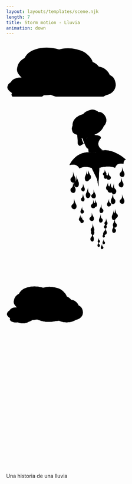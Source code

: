 ```yaml
---
layout: layouts/templates/scene.njk
length: 7
title: Storm motion - Lluvia
animation: down
---
```


<svg class="vector z-one" xmlns="http://www.w3.org/2000/svg">
  <g class="cloud-up-one">
    <ellipse cx="117.7" cy="60" rx="69.8" ry="42.8" transform="rotate(6.5 117.7 60)"/>
    <path d="M59.3 34.2A72 72 0 0 1 118 18.6c36.6 5.7 45.4 14.7 56 22.3"/>
    <ellipse cx="173.4" cy="62.3" rx="63.6" ry="43.6" transform="rotate(6.5 173.4 62.3)"/>
    <path d="M131.4 32.8c4.8-5.8 28.3-14.3 58.2-10.9 22.5 2.6 32.2 13.3 42.2 27.2"/>
    <ellipse cx="206.1" cy="94.8" rx="53.9" ry="45.1" transform="rotate(6.5 206.1 94.8)"/>
    <path d="M218.7 140c16.4-10.8 34.5-12 38.6-33.8 4-21.9-.5-50.8-39.2-54"/>
    <ellipse cx="158.6" cy="98.9" rx="81.2" ry="54.6" transform="rotate(6.5 158.6 99)"/>
    <path d="M228.1 112.4c-1.3 11.3-23.8 37.6-45.5 40.3A106 106 0 0 1 124 146"/>
    <ellipse cx="82.9" cy="76.7" rx="53" ry="38" transform="rotate(6.5 82.9 76.7)"/>
    <path d="M54.3 116.5C52 137 81.8 145 98.1 146.2c20.2 1.5 48.8-7.2 54.7-12"/>
    <ellipse cx="105.5" cy="104.8" rx="52.1" ry="38" transform="rotate(6.5 105.5 104.8)"/>
    <path d="M78.2 39.5C66 40 44.5 46.8 35 61c-12 17.7-2.2 27.6 4.1 34 6.4 6.3 23 16.1 31 17"/>
    <ellipse cx="203.4" cy="93.7" rx="46.2" ry="28.3" transform="rotate(6.5 203.4 93.7)"/>
    <path d="M164.7 76.7a47.7 47.7 0 0 1 38.8-10.4c24.3 3.8 30.1 9.8 37.2 14.8"/>
    <ellipse cx="240.3" cy="95.3" rx="42.1" ry="28.8" transform="rotate(6.5 240.3 95.3)"/>
    <path d="M212.5 75.8c3.2-3.9 18.7-9.5 38.5-7.3 14.9 1.7 21.3 8.8 28 18"/>
    <ellipse cx="261.9" cy="116.8" rx="35.7" ry="29.9" transform="rotate(6.5 262 116.8)"/>
    <path d="M270.3 146.8c10.8-7.2 22.8-8 25.5-22.5 2.7-14.4-.3-33.6-26-35.7"/>
    <ellipse cx="230.4" cy="119.5" rx="53.8" ry="36.2" transform="rotate(6.5 230.4 119.5)"/>
    <path d="M276.5 128.5c-.9 7.4-15.8 24.9-30.1 26.6-18 2.2-27.7 0-39-4.4"/>
    <ellipse cx="180.3" cy="104.8" rx="35.1" ry="25.2" transform="rotate(6.5 180.3 104.8)"/>
    <path d="M161.4 131.2c-1.5 13.5 18.2 18.8 29 19.6a73 73 0 0 0 36.2-8"/>
    <ellipse cx="195.3" cy="123.4" rx="34.5" ry="25.2" transform="rotate(6.5 195.3 123.4)"/>
    <path d="M177.2 80.2c-8 .3-22.3 4.8-28.6 14.1-8 11.8-1.5 18.4 2.7 22.5a51.1 51.1 0 0 0 20.5 11.3"/>
    <ellipse cx="43" cy="117.6" rx="31.3" ry="19.2" transform="rotate(6.5 43 117.6)"/>
    <path d="M16.8 106A32.3 32.3 0 0 1 43 99c16.5 2.6 20.4 6.6 25.2 10"/>
    <ellipse cx="68" cy="118.7" rx="28.6" ry="19.6" transform="rotate(6.5 68 118.7)"/>
    <path d="M49.2 105.4c2.1-2.6 12.7-6.4 26-4.9 10.2 1.2 14.6 6 19 12.2"/>
    <ellipse cx="82.7" cy="133.2" rx="24.2" ry="20.3" transform="rotate(6.5 82.7 133.2)"/>
    <path d="M88.4 153.6c7.3-5 15.5-5.4 17.3-15.3 1.8-9.8-.2-22.7-17.6-24.2"/>
    <ellipse cx="61.3" cy="135.1" rx="36.5" ry="24.5" transform="rotate(6.5 61.3 135)"/>
    <path d="M92.6 141.2c-.6 5-10.7 16.9-20.4 18a47.6 47.6 0 0 1-26.4-3"/>
    <ellipse cx="27.3" cy="125.1" rx="23.8" ry="17.1" transform="rotate(6.5 27.3 125.1)"/>
    <path d="M14.5 143c-1 9.2 12.4 12.8 19.7 13.3 9 .7 21.9-3.2 24.5-5.4"/>
    <ellipse cx="37.5" cy="137.7" rx="23.4" ry="17.1" transform="rotate(6.5 37.5 137.7)"/>
    <path d="M25.3 108.4c-5.5.2-15.2 3.3-19.5 9.6-5.4 8-1 12.4 1.9 15.3a34.7 34.7 0 0 0 13.9 7.6"/>
  </g>
</svg>

<svg class="vector z-two" xmlns="http://www.w3.org/2000/svg" height="100%" width="100%" viewBox="0 0 720 720">
    <g class="motion-one">
      <path d="M366.2 162.3c-4.8 5.5-21.2 27.7 7.3 45.2-1-.5-39.2 18.2-53.9 7.4 1-2.8-2-21.3-3-27.2-1-6-8-9-7.6-17.2.5-8.2 4.6-9 7.6-11.8 3-2.7 9.1-4 10.6-9 1.2-4 .5-7.8 0-9.1 4.4-.6 13.7-2.4 15.7-4.6-1-.9-4.5 13.6 3.5 13.6 8.1 0 24.5 4.6 19.8 12.7ZM332 277.5l22 45.5-7.6-40-14.4-5.5Z"/>
      <ellipse cx="298.2" cy="99.6" rx="42.2" ry="29.8" transform="rotate(-24.3 298.2 99.6)"/>
      <path d="M259.2 102.7A41 41 0 0 1 284 74.5c20.9-8.2 28.5-5.6 36.6-4.4"/>
      <ellipse cx="327.7" cy="83.2" rx="38.4" ry="30.3" transform="rotate(-24.3 327.7 83.2)"/>
      <path d="M295.9 78.8c.4-5 9.6-17.6 26.1-25 12.5-5.7 21.2-2.4 31.2 2.8"/>
      <ellipse cx="355.8" cy="92.3" rx="32.6" ry="31.4" transform="rotate(-24.3 355.8 92.3)"/>
      <path d="M378 115.5c4.7-11.8 13.6-18.2 8.1-32.7-5.5-14.4-17.8-30.4-38.8-20"/>
      <ellipse cx="332.8" cy="110" rx="49.1" ry="38" transform="rotate(-24.3 332.8 110)"/>
      <path d="M373.3 95.9c3.2 7.2.8 30.2-9.5 38.7a56 56 0 0 1-32.5 14.8"/>
      <ellipse cx="286.1" cy="120.8" rx="32" ry="26.5" transform="rotate(-24.3 286.1 120.8)"/>
      <path d="M285.2 153.8c6 13 24 8.4 32.9 4 11-5.6 22.6-20 24-24.8"/>
      <ellipse cx="307.5" cy="130.5" rx="31.5" ry="26.5" transform="rotate(-24.3 307.5 130.5)"/>
      <path d="M270.8 99.8a36.5 36.5 0 0 0-14.9 26.7c0 14.5 8.4 17.4 14 19.2a43.5 43.5 0 0 0 21.8.4M357.7 159.2c.6-3-13.7-8.7-8-8.7 7 0 17.3 3.2 17.3 8.7 0 5.5-36 45.7-42.2 44.8-6.2-1-8.8-2.3-12-5.5-2.4-2.6-14-24.7-16.4-39.3-3.8-1.2 3.6-7.9 0-12-3.5-4-4.4-16.7-4.4-18.2l17.8 8.2c4.2 8 1.7 16.2 0 19.2 0 2.8 15.5 30.2 15 36.6 0-.9 5.5-8.2 0-11.9 0 .5 29.8-22 32.9-22Z"/>
      <path d="M272 134.7c0-3.3 3.4-7.9 5.2-9.7h7.4c-.1 2.2.2 7.1 2.8 9.7 2.6 2.6 1.1 9 0 12L295 171l5.1 12c-3 1.5-9.6 5.2-12.6 7.4-3.7 2.7-10.2-6-10.2-11 0-5.2 0-31.4-2.8-32.8-2.8-1.4-2.4-7.9-2.4-12ZM346.5 283l14.5-7-3.5 73"/>
      <path d="M246 265c20.4-42 57.5-49.8 73.5-48.5 3 1 10 3.5 21.5 1.5 9.4-1.6 16-5 19-6 48.5-18 104 31.5 104 32.5-6.8 0-9.2 10.7-9.5 16a46.2 46.2 0 0 0-18 0c-7.6 1.6-12.5 11-14 15.5a81 81 0 0 0-40.5-4c-21.2 2.4-32.8 9-36 12a76.6 76.6 0 0 0-34.5-12c-17-.5-27 5.5-27 7-12.5-24-38.5-12-38.5-14Z"/>
      <path d="M285 278c2.8-12.8 11.9-40.5 25.5-48.5a79.1 79.1 0 0 1 28-11c-3.2 6.3-6.3 28.2 6.5 65 .5-2-34-19.5-60-5.5Zm137.5-3c-6.3-20.8-29.9-61.9-73.5-59.5-1-.5 53-19 106 45-1-.5-27-6.5-32.5 14.5ZM254 313.5c6.4-4 6-17.7 5-24 1.3 5.7 4.9 18.4 8.5 24 4.5 7 2 22.5-8.5 20.5s-13-15.5-5-20.5ZM422.8 358.2c-5.6-4-5.3-17.8-4.4-24.2-1.2 5.7-4.3 18.5-7.5 24.2-4 7-1.8 22.6 7.5 20.6s11.5-15.6 4.4-20.6ZM429.3 454.9c-5-3.3-4.7-14.7-4-19.9-1 4.7-3.8 15.2-6.6 19.9-3.6 5.8-1.6 18.6 6.7 17 8.2-1.7 10.2-12.9 3.9-17ZM331.2 509.9c4.4-3.3 4.2-14.7 3.5-19.9.9 4.7 3.4 15.2 5.8 19.9 3.1 5.8 1.4 18.6-5.8 17-7.2-1.7-9-12.9-3.5-17ZM402.3 308.2c-5-2.9-4.7-12.7-4-17.2-1 4-3.8 13.2-6.6 17.2-3.6 5-1.6 16.1 6.7 14.7 8.2-1.5 10.2-11.1 3.9-14.7ZM294.2 353.2c4.4-2.9 4.2-12.7 3.5-17.2.9 4 3.4 13.2 5.8 17.2 3.1 5 1.4 16.1-5.8 14.7-7.2-1.5-9-11.1-3.5-14.7ZM298.8 441c-4.4-2.5-4.2-11-3.5-15-.9 3.6-3.4 11.5-5.8 15-3.1 4.4-1.4 14.1 5.8 12.9 7.2-1.3 9-9.7 3.5-12.9ZM383.8 486c3.8-2.5 3.5-11 3-15 .7 3.6 2.8 11.5 5 15 2.6 4.4 1.1 14.1-5 12.9-6.3-1.3-7.7-9.7-3-12.9ZM334.2 378.8c5.6-3.1 5.3-13.8 4.4-18.8a73 73 0 0 0 7.5 18.8c4 5.5 1.8 17.6-7.5 16-9.3-1.5-11.5-12-4.4-16ZM444.4 293.5c6-3.6 5.6-15.8 4.7-21.5 1.2 5 4.5 16.5 7.9 21.5 4.2 6.3 1.9 20.1-8 18.3-9.7-1.7-12-13.8-4.6-18.3ZM373.5 435.8c-4.7-3.1-4.4-13.8-3.7-18.8a82 82 0 0 1-6.2 18.8c-3.3 5.5-1.5 17.6 6.2 16 7.8-1.5 9.6-12 3.7-16ZM374.7 581.8c-3.2-2-3-8.7-2.5-11.8-.6 2.8-2.4 9-4.1 11.8-2.3 3.5-1 11.1 4.1 10.1 5.2-1 6.4-7.6 2.5-10ZM383.7 527.8c-3.2-2-3-8.7-2.5-11.8-.6 2.8-2.4 9-4.1 11.8-2.3 3.5-1 11.1 4.1 10.1 5.2-1 6.4-7.6 2.5-10Z"/>
    </g>
    <g class="motion-two">
      <path d="M366.2 162.3c-4.8 5.5-21.2 27.7 7.3 45.2-1-.5-39.2 18.2-53.9 7.4 1-2.8-2-21.3-3-27.2-1-6-8-9-7.6-17.2.5-8.2 4.6-9 7.6-11.8 3-2.7 9.1-4 10.6-9 1.2-4 .5-7.8 0-9.1 4.4-.6 13.7-2.4 15.7-4.6-1-.9-4.5 13.6 3.5 13.6 8.1 0 24.5 4.6 19.8 12.7ZM332 277.5l22 45.5-7.6-40-14.4-5.5Z"/>
      <ellipse cx="298.2" cy="99.6" rx="42.2" ry="29.8" transform="rotate(-24.3 298.2 99.6)"/>
      <path d="M259.2 102.7A41 41 0 0 1 284 74.5c20.9-8.2 28.5-5.6 36.6-4.4"/>
      <ellipse cx="327.7" cy="83.2" rx="38.4" ry="30.3" transform="rotate(-24.3 327.7 83.2)"/>
      <path d="M295.9 78.8c.4-5 9.6-17.6 26.1-25 12.5-5.7 21.2-2.4 31.2 2.8"/>
      <ellipse cx="355.8" cy="92.3" rx="32.6" ry="31.4" transform="rotate(-24.3 355.8 92.3)"/>
      <path d="M378 115.5c4.7-11.8 13.6-18.2 8.1-32.7-5.5-14.4-17.8-30.4-38.8-20"/>
      <ellipse cx="332.8" cy="110" rx="49.1" ry="38" transform="rotate(-24.3 332.8 110)"/>
      <path d="M373.3 95.9c3.2 7.2.8 30.2-9.5 38.7a56 56 0 0 1-32.5 14.8"/>
      <ellipse cx="286.1" cy="120.8" rx="32" ry="26.5" transform="rotate(-24.3 286.1 120.8)"/>
      <path d="M285.2 153.8c6 13 24 8.4 32.9 4 11-5.6 22.6-20 24-24.8"/>
      <ellipse cx="307.5" cy="130.5" rx="31.5" ry="26.5" transform="rotate(-24.3 307.5 130.5)"/>
      <path d="M270.8 99.8a36.5 36.5 0 0 0-14.9 26.7c0 14.5 8.4 17.4 14 19.2a43.5 43.5 0 0 0 21.8.4M357.7 159.2c.6-3-13.7-8.7-8-8.7 7 0 17.3 3.2 17.3 8.7 0 5.5-36 45.7-42.2 44.8-6.2-1-8.8-2.3-12-5.5-2.4-2.6-14-24.7-16.4-39.3-3.8-1.2 3.6-7.9 0-12-3.5-4-4.4-16.7-4.4-18.2l17.8 8.2c4.2 8 1.7 16.2 0 19.2 0 2.8 15.5 30.2 15 36.6 0-.9 5.5-8.2 0-11.9 0 .5 29.8-22 32.9-22Z"/>
      <path d="M272 134.7c0-3.3 3.4-7.9 5.2-9.7h7.4c-.1 2.2.2 7.1 2.8 9.7 2.6 2.6 1.1 9 0 12L295 171l5.1 12c-3 1.5-9.6 5.2-12.6 7.4-3.7 2.7-10.2-6-10.2-11 0-5.2 0-31.4-2.8-32.8-2.8-1.4-2.4-7.9-2.4-12ZM346.5 283l14.5-7-3.5 73"/>
      <path d="M246 265c20.4-42 57.5-49.8 73.5-48.5 3 1 10 3.5 21.5 1.5 9.4-1.6 16-5 19-6 48.5-18 104 31.5 104 32.5-6.8 0-9.2 10.7-9.5 16a46.2 46.2 0 0 0-18 0c-7.6 1.6-12.5 11-14 15.5a81 81 0 0 0-40.5-4c-21.2 2.4-32.8 9-36 12a76.6 76.6 0 0 0-34.5-12c-17-.5-27 5.5-27 7-12.5-24-38.5-12-38.5-14Z"/>
      <path d="M285 278c2.8-12.8 11.9-40.5 25.5-48.5a79.1 79.1 0 0 1 28-11c-3.2 6.3-6.3 28.2 6.5 65 .5-2-34-19.5-60-5.5Zm137.5-3c-6.3-20.8-29.9-61.9-73.5-59.5-1-.5 53-19 106 45-1-.5-27-6.5-32.5 14.5ZM254 353.6c6.2-4 5.8-17.3 4.8-23.5a98 98 0 0 0 8.4 23.5c4.4 6.8 2 22-8.4 20-10.3-2-12.7-15.1-4.9-20ZM419.5 397.3c-5.5-4-5.2-17.4-4.3-23.7-1.2 5.6-4.3 18.2-7.4 23.7-3.9 6.9-1.7 22.2 7.4 20.2 9-2 11.3-15.3 4.3-20.2ZM425.9 491.9c-5-3.3-4.7-14.3-3.9-19.5-1 4.6-3.8 15-6.6 19.5-3.4 5.6-1.5 18.2 6.6 16.6 8.1-1.6 10-12.6 3.9-16.6ZM329.7 545.7c4.3-3.3 4-14.3 3.4-19.5.9 4.6 3.3 15 5.7 19.5 3 5.6 1.3 18.2-5.7 16.6-7.1-1.6-8.8-12.6-3.4-16.6ZM399.4 348.4c-5-2.8-4.7-12.4-3.9-16.8-1 4-3.8 12.9-6.5 16.8-3.5 4.9-1.6 15.8 6.5 14.4 8.1-1.4 10-10.9 3.9-14.4ZM293.4 392.4c4.3-2.8 4-12.4 3.4-16.8.9 4 3.3 12.9 5.7 16.8 3 5 1.3 15.8-5.7 14.4-7.1-1.4-8.8-10.9-3.4-14.4ZM297.8 478.3c-4.3-2.4-4-10.8-3.4-14.7a58 58 0 0 1-5.7 14.7c-3 4.3-1.3 13.8 5.7 12.6 7.1-1.2 8.8-9.5 3.4-12.6ZM381.2 522.4c3.7-2.5 3.5-10.9 3-14.8a64 64 0 0 0 4.8 14.8c2.6 4.3 1.2 13.8-4.9 12.5-6-1.2-7.5-9.5-2.9-12.5ZM332.6 417.5c5.5-3.1 5.2-13.6 4.3-18.4a71.3 71.3 0 0 0 7.4 18.4c3.9 5.3 1.7 17.2-7.4 15.7-9.1-1.6-11.3-11.9-4.3-15.7ZM440.7 334c5.8-3.5 5.5-15.5 4.6-21 1.2 5 4.4 16.1 7.7 21 4.2 6.1 1.9 19.7-7.7 18-9.7-1.8-12-13.6-4.6-18ZM371.2 473.2c-4.7-3-4.4-13.5-3.7-18.4-1 4.4-3.5 14.1-6.1 18.4-3.3 5.4-1.4 17.3 6.1 15.7 7.6-1.5 9.4-11.8 3.7-15.7ZM361.5 573.6c-3-2-2.9-8.6-2.4-11.6-.6 2.7-2.3 8.9-4 11.6-2.2 3.3-1 10.8 4 9.8s6.3-7.4 2.4-9.8ZM381.1 563.2c-3-1.9-2.9-8.5-2.4-11.5-.6 2.7-2.4 8.8-4 11.5-2.3 3.4-1 10.9 4 9.9s6.3-7.5 2.4-9.9ZM378.2 295.4c4.4-2.2 4.2-9.9 3.5-13.4.9 3.2 3.4 10.3 5.8 13.4 3.1 4 1.4 12.6-5.8 11.5-7.2-1.1-9-8.7-3.5-11.5ZM318.8 308.2c-5.6-4-5.3-17.8-4.4-24.2-1.2 5.7-4.3 18.5-7.5 24.2-4 7-1.8 22.6 7.5 20.6s11.5-15.6 4.4-20.6Z"/>
    </g>
    <g class="motion-three">
      <path d="M366.2 162.3c-4.8 5.5-21.2 27.7 7.3 45.2-1-.5-39.2 18.2-53.9 7.4 1-2.8-2-21.3-3-27.2-1-6-8-9-7.6-17.2.5-8.2 4.6-9 7.6-11.8 3-2.7 9.1-4 10.6-9 1.2-4 .5-7.8 0-9.1 4.4-.6 13.7-2.4 15.7-4.6-1-.9-4.5 13.6 3.5 13.6 8.1 0 24.5 4.6 19.8 12.7ZM332 277.5l22 45.5-7.6-40-14.4-5.5Z"/>
      <ellipse cx="298.2" cy="99.6" rx="42.2" ry="29.8" transform="rotate(-24.3 298.2 99.6)"/>
      <path d="M259.2 102.7A41 41 0 0 1 284 74.5c20.9-8.2 28.5-5.6 36.6-4.4"/>
      <ellipse cx="327.7" cy="83.2" rx="38.4" ry="30.3" transform="rotate(-24.3 327.7 83.2)"/>
      <path d="M295.9 78.8c.4-5 9.6-17.6 26.1-25 12.5-5.7 21.2-2.4 31.2 2.8"/>
      <ellipse cx="355.8" cy="92.3" rx="32.6" ry="31.4" transform="rotate(-24.3 355.8 92.3)"/>
      <path d="M378 115.5c4.7-11.8 13.6-18.2 8.1-32.7-5.5-14.4-17.8-30.4-38.8-20"/>
      <ellipse cx="332.8" cy="110" rx="49.1" ry="38" transform="rotate(-24.3 332.8 110)"/>
      <path d="M373.3 95.9c3.2 7.2.8 30.2-9.5 38.7a56 56 0 0 1-32.5 14.8"/>
      <ellipse cx="286.1" cy="120.8" rx="32" ry="26.5" transform="rotate(-24.3 286.1 120.8)"/>
      <path d="M285.2 153.8c6 13 24 8.4 32.9 4 11-5.6 22.6-20 24-24.8"/>
      <ellipse cx="307.5" cy="130.5" rx="31.5" ry="26.5" transform="rotate(-24.3 307.5 130.5)"/>
      <path d="M270.8 99.8a36.5 36.5 0 0 0-14.9 26.7c0 14.5 8.4 17.4 14 19.2a43.5 43.5 0 0 0 21.8.4M357.7 159.2c.6-3-13.7-8.7-8-8.7 7 0 17.3 3.2 17.3 8.7 0 5.5-36 45.7-42.2 44.8-6.2-1-8.8-2.3-12-5.5-2.4-2.6-14-24.7-16.4-39.3-3.8-1.2 3.6-7.9 0-12-3.5-4-4.4-16.7-4.4-18.2l17.8 8.2c4.2 8 1.7 16.2 0 19.2 0 2.8 15.5 30.2 15 36.6 0-.9 5.5-8.2 0-11.9 0 .5 29.8-22 32.9-22Z"/>
      <path d="M272 134.7c0-3.3 3.4-7.9 5.2-9.7h7.4c-.1 2.2.2 7.1 2.8 9.7 2.6 2.6 1.1 9 0 12L295 171l5.1 12c-3 1.5-9.6 5.2-12.6 7.4-3.7 2.7-10.2-6-10.2-11 0-5.2 0-31.4-2.8-32.8-2.8-1.4-2.4-7.9-2.4-12ZM346.5 283l14.5-7-3.5 73"/>
      <path d="M246 265c20.4-42 57.5-49.8 73.5-48.5 3 1 10 3.5 21.5 1.5 9.4-1.6 16-5 19-6 48.5-18 104 31.5 104 32.5-6.8 0-9.2 10.7-9.5 16a46.2 46.2 0 0 0-18 0c-7.6 1.6-12.5 11-14 15.5a81 81 0 0 0-40.5-4c-21.2 2.4-32.8 9-36 12a76.6 76.6 0 0 0-34.5-12c-17-.5-27 5.5-27 7-12.5-24-38.5-12-38.5-14Z"/>
      <path d="M285 278c2.8-12.8 11.9-40.5 25.5-48.5a79.1 79.1 0 0 1 28-11c-3.2 6.3-6.3 28.2 6.5 65 .5-2-34-19.5-60-5.5Zm137.5-3c-6.3-20.8-29.9-61.9-73.5-59.5-1-.5 53-19 106 45-1-.5-27-6.5-32.5 14.5ZM257.6 417.7c6.3-3.8 6-16.6 5-22.5a91.6 91.6 0 0 0 8.3 22.5c4.4 6.5 2 21-8.4 19.2-10.3-1.9-12.7-14.5-4.9-19.2ZM423.2 459.6c-5.5-3.8-5.2-16.7-4.3-22.7-1.2 5.4-4.3 17.4-7.4 22.7-3.9 6.6-1.7 21.3 7.4 19.4 9.1-2 11.3-14.7 4.3-19.4ZM422.5 513.3c-4.7-3-4.4-13.5-3.7-18.3-1 4.3-3.6 14-6.2 18.3-3.3 5.3-1.5 17 6.2 15.6 7.8-1.6 9.6-11.8 3.7-15.6ZM332 521.7c4.1-3 3.8-13 3.2-17.7.9 4.2 3.1 13.6 5.4 17.7 3 5.2 1.3 16.6-5.4 15.2-6.7-1.5-8.3-11.5-3.2-15.2ZM403 412.7c-4.8-2.7-4.5-11.9-3.8-16.1a62 62 0 0 1-6.5 16.1c-3.5 4.7-1.6 15.1 6.5 13.8 8.1-1.4 10-10.4 3.9-13.8ZM342.2 414.1c4.3-2.7 4-11.8 3.4-16.1.9 3.8 3.3 12.4 5.7 16.1 3 4.7 1.3 15.2-5.7 13.8-7.1-1.3-8.8-10.4-3.4-13.8ZM390.5 305.1c-4.7-2.7-4.4-11.8-3.7-16.1-1 3.8-3.6 12.4-6.2 16.1-3.3 4.7-1.5 15.1 6.2 13.8 7.8-1.4 9.6-10.4 3.7-13.8ZM413 355c-8.2-3.5-7.7-15.5-6.4-21-1.7 5-6.3 16-10.9 21-5.7 6-2.5 19.6 10.9 17.8 13.4-1.7 16.6-13.5 6.4-17.8ZM292 471.4c-4.1-2.2-3.8-9.9-3.2-13.4a51.8 51.8 0 0 1-5.4 13.4c-3 4-1.3 12.6 5.4 11.5 6.7-1.1 8.3-8.7 3.2-11.5ZM381.6 500.4c3.4-2.2 3.2-9.9 2.7-13.4.7 3.2 2.6 10.3 4.5 13.4 2.5 4 1.1 12.6-4.5 11.5-5.7-1.1-7-8.7-2.8-11.5ZM327 467.6c5.6-2.9 5.3-13 4.4-17.6a66.7 66.7 0 0 0 7.4 17.6c4 5.2 1.7 16.6-7.4 15.1-9-1.5-11.2-11.4-4.3-15ZM444.4 398.9c5.9-3.4 5.5-14.8 4.6-20.2a80 80 0 0 0 7.8 20.2c4 5.9 1.8 18.9-7.8 17.2-9.6-1.7-12-13-4.6-17.2ZM267.4 329.8c6-4.3 5.6-19 4.7-25.8a119 119 0 0 0 7.9 25.8c4.2 7.5 1.9 24.2-8 22-9.7-2.1-12-16.6-4.6-22ZM362 557.7c-3-1.7-2.7-7.9-2.3-10.7-.6 2.5-2.2 8.2-3.8 10.7-2 3.2-.8 10.1 3.8 9.2 4.6-.9 5.8-7 2.2-9.2ZM381 537.7c-3-1.7-2.7-7.9-2.3-10.7-.6 2.5-2.2 8.2-3.8 10.7-2 3.2-.8 10.1 3.8 9.2 4.6-.9 5.8-7 2.2-9.2ZM312.1 305c7-3.5 6.5-15.5 5.4-21 1.4 5 5.3 16 9.2 21 4.9 6 2.2 19.6-9.2 17.8-11.3-1.7-14-13.5-5.4-17.8ZM322.5 374.1c-5.6-3.9-5.3-17-4.4-23.1-1.2 5.5-4.3 17.7-7.5 23.1-4 6.7-1.8 21.7 7.5 19.7 9.3-1.9 11.5-14.9 4.4-19.7Z"/>
    </g>
</svg>

<svg class="vector z-two" xmlns="http://www.w3.org/2000/svg" height="100%" width="100%" viewBox="0 0 720 720">
  <g class="cloud-up-three">
    <ellipse cx="117.7" cy="60" rx="69.8" ry="42.8" transform="rotate(6.5 117.7 60)"/>
    <path d="M59.3 34.2A72 72 0 0 1 118 18.6c36.6 5.7 45.4 14.7 56 22.3"/>
    <ellipse cx="173.4" cy="62.3" rx="63.6" ry="43.6" transform="rotate(6.5 173.4 62.3)"/>
    <path d="M131.4 32.8c4.8-5.8 28.3-14.3 58.2-10.9 22.5 2.6 32.2 13.3 42.2 27.2"/>
    <ellipse cx="206.1" cy="94.8" rx="53.9" ry="45.1" transform="rotate(6.5 206.1 94.8)"/>
    <path d="M218.7 140c16.4-10.8 34.5-12 38.6-33.8 4-21.9-.5-50.8-39.2-54"/>
    <ellipse cx="158.6" cy="98.9" rx="81.2" ry="54.6" transform="rotate(6.5 158.6 99)"/>
    <path d="M228.1 112.4c-1.3 11.3-23.8 37.6-45.5 40.3A106 106 0 0 1 124 146"/>
    <ellipse cx="82.9" cy="76.7" rx="53" ry="38" transform="rotate(6.5 82.9 76.7)"/>
    <path d="M54.3 116.5C52 137 81.8 145 98.1 146.2c20.2 1.5 48.8-7.2 54.7-12"/>
    <ellipse cx="105.5" cy="104.8" rx="52.1" ry="38" transform="rotate(6.5 105.5 104.8)"/>
    <path d="M78.2 39.5C66 40 44.5 46.8 35 61c-12 17.7-2.2 27.6 4.1 34 6.4 6.3 23 16.1 31 17"/>
    <ellipse cx="203.4" cy="93.7" rx="46.2" ry="28.3" transform="rotate(6.5 203.4 93.7)"/>
    <path d="M164.7 76.7a47.7 47.7 0 0 1 38.8-10.4c24.3 3.8 30.1 9.8 37.2 14.8"/>
    <ellipse cx="240.3" cy="95.3" rx="42.1" ry="28.8" transform="rotate(6.5 240.3 95.3)"/>
    <path d="M212.5 75.8c3.2-3.9 18.7-9.5 38.5-7.3 14.9 1.7 21.3 8.8 28 18"/>
    <ellipse cx="261.9" cy="116.8" rx="35.7" ry="29.9" transform="rotate(6.5 262 116.8)"/>
    <path d="M270.3 146.8c10.8-7.2 22.8-8 25.5-22.5 2.7-14.4-.3-33.6-26-35.7"/>
    <ellipse cx="230.4" cy="119.5" rx="53.8" ry="36.2" transform="rotate(6.5 230.4 119.5)"/>
    <path d="M276.5 128.5c-.9 7.4-15.8 24.9-30.1 26.6-18 2.2-27.7 0-39-4.4"/>
    <ellipse cx="180.3" cy="104.8" rx="35.1" ry="25.2" transform="rotate(6.5 180.3 104.8)"/>
    <path d="M161.4 131.2c-1.5 13.5 18.2 18.8 29 19.6a73 73 0 0 0 36.2-8"/>
    <ellipse cx="195.3" cy="123.4" rx="34.5" ry="25.2" transform="rotate(6.5 195.3 123.4)"/>
    <path d="M177.2 80.2c-8 .3-22.3 4.8-28.6 14.1-8 11.8-1.5 18.4 2.7 22.5a51.1 51.1 0 0 0 20.5 11.3"/>
    <ellipse cx="43" cy="117.6" rx="31.3" ry="19.2" transform="rotate(6.5 43 117.6)"/>
    <path d="M16.8 106A32.3 32.3 0 0 1 43 99c16.5 2.6 20.4 6.6 25.2 10"/>
    <ellipse cx="68" cy="118.7" rx="28.6" ry="19.6" transform="rotate(6.5 68 118.7)"/>
    <path d="M49.2 105.4c2.1-2.6 12.7-6.4 26-4.9 10.2 1.2 14.6 6 19 12.2"/>
    <ellipse cx="82.7" cy="133.2" rx="24.2" ry="20.3" transform="rotate(6.5 82.7 133.2)"/>
    <path d="M88.4 153.6c7.3-5 15.5-5.4 17.3-15.3 1.8-9.8-.2-22.7-17.6-24.2"/>
    <ellipse cx="61.3" cy="135.1" rx="36.5" ry="24.5" transform="rotate(6.5 61.3 135)"/>
    <path d="M92.6 141.2c-.6 5-10.7 16.9-20.4 18a47.6 47.6 0 0 1-26.4-3"/>
    <ellipse cx="27.3" cy="125.1" rx="23.8" ry="17.1" transform="rotate(6.5 27.3 125.1)"/>
    <path d="M14.5 143c-1 9.2 12.4 12.8 19.7 13.3 9 .7 21.9-3.2 24.5-5.4"/>
    <ellipse cx="37.5" cy="137.7" rx="23.4" ry="17.1" transform="rotate(6.5 37.5 137.7)"/>
    <path d="M25.3 108.4c-5.5.2-15.2 3.3-19.5 9.6-5.4 8-1 12.4 1.9 15.3a34.7 34.7 0 0 0 13.9 7.6"/>
  </g>
  <g class="cloud-up-two">
    <ellipse cx="117.7" cy="60" rx="69.8" ry="42.8" transform="rotate(6.5 117.7 60)"/>
    <path d="M59.3 34.2A72 72 0 0 1 118 18.6c36.6 5.7 45.4 14.7 56 22.3"/>
    <ellipse cx="173.4" cy="62.3" rx="63.6" ry="43.6" transform="rotate(6.5 173.4 62.3)"/>
    <path d="M131.4 32.8c4.8-5.8 28.3-14.3 58.2-10.9 22.5 2.6 32.2 13.3 42.2 27.2"/>
    <ellipse cx="206.1" cy="94.8" rx="53.9" ry="45.1" transform="rotate(6.5 206.1 94.8)"/>
    <path d="M218.7 140c16.4-10.8 34.5-12 38.6-33.8 4-21.9-.5-50.8-39.2-54"/>
    <ellipse cx="158.6" cy="98.9" rx="81.2" ry="54.6" transform="rotate(6.5 158.6 99)"/>
    <path d="M228.1 112.4c-1.3 11.3-23.8 37.6-45.5 40.3A106 106 0 0 1 124 146"/>
    <ellipse cx="82.9" cy="76.7" rx="53" ry="38" transform="rotate(6.5 82.9 76.7)"/>
    <path d="M54.3 116.5C52 137 81.8 145 98.1 146.2c20.2 1.5 48.8-7.2 54.7-12"/>
    <ellipse cx="105.5" cy="104.8" rx="52.1" ry="38" transform="rotate(6.5 105.5 104.8)"/>
    <path d="M78.2 39.5C66 40 44.5 46.8 35 61c-12 17.7-2.2 27.6 4.1 34 6.4 6.3 23 16.1 31 17"/>
    <ellipse cx="203.4" cy="93.7" rx="46.2" ry="28.3" transform="rotate(6.5 203.4 93.7)"/>
    <path d="M164.7 76.7a47.7 47.7 0 0 1 38.8-10.4c24.3 3.8 30.1 9.8 37.2 14.8"/>
    <ellipse cx="240.3" cy="95.3" rx="42.1" ry="28.8" transform="rotate(6.5 240.3 95.3)"/>
    <path d="M212.5 75.8c3.2-3.9 18.7-9.5 38.5-7.3 14.9 1.7 21.3 8.8 28 18"/>
    <ellipse cx="261.9" cy="116.8" rx="35.7" ry="29.9" transform="rotate(6.5 262 116.8)"/>
    <path d="M270.3 146.8c10.8-7.2 22.8-8 25.5-22.5 2.7-14.4-.3-33.6-26-35.7"/>
    <ellipse cx="230.4" cy="119.5" rx="53.8" ry="36.2" transform="rotate(6.5 230.4 119.5)"/>
    <path d="M276.5 128.5c-.9 7.4-15.8 24.9-30.1 26.6-18 2.2-27.7 0-39-4.4"/>
    <ellipse cx="180.3" cy="104.8" rx="35.1" ry="25.2" transform="rotate(6.5 180.3 104.8)"/>
    <path d="M161.4 131.2c-1.5 13.5 18.2 18.8 29 19.6a73 73 0 0 0 36.2-8"/>
    <ellipse cx="195.3" cy="123.4" rx="34.5" ry="25.2" transform="rotate(6.5 195.3 123.4)"/>
    <path d="M177.2 80.2c-8 .3-22.3 4.8-28.6 14.1-8 11.8-1.5 18.4 2.7 22.5a51.1 51.1 0 0 0 20.5 11.3"/>
    <ellipse cx="43" cy="117.6" rx="31.3" ry="19.2" transform="rotate(6.5 43 117.6)"/>
    <path d="M16.8 106A32.3 32.3 0 0 1 43 99c16.5 2.6 20.4 6.6 25.2 10"/>
    <ellipse cx="68" cy="118.7" rx="28.6" ry="19.6" transform="rotate(6.5 68 118.7)"/>
    <path d="M49.2 105.4c2.1-2.6 12.7-6.4 26-4.9 10.2 1.2 14.6 6 19 12.2"/>
    <ellipse cx="82.7" cy="133.2" rx="24.2" ry="20.3" transform="rotate(6.5 82.7 133.2)"/>
    <path d="M88.4 153.6c7.3-5 15.5-5.4 17.3-15.3 1.8-9.8-.2-22.7-17.6-24.2"/>
    <ellipse cx="61.3" cy="135.1" rx="36.5" ry="24.5" transform="rotate(6.5 61.3 135)"/>
    <path d="M92.6 141.2c-.6 5-10.7 16.9-20.4 18a47.6 47.6 0 0 1-26.4-3"/>
    <ellipse cx="27.3" cy="125.1" rx="23.8" ry="17.1" transform="rotate(6.5 27.3 125.1)"/>
    <path d="M14.5 143c-1 9.2 12.4 12.8 19.7 13.3 9 .7 21.9-3.2 24.5-5.4"/>
    <ellipse cx="37.5" cy="137.7" rx="23.4" ry="17.1" transform="rotate(6.5 37.5 137.7)"/>
    <path d="M25.3 108.4c-5.5.2-15.2 3.3-19.5 9.6-5.4 8-1 12.4 1.9 15.3a34.7 34.7 0 0 0 13.9 7.6"/>
  </g>
</svg>

Una historia de una lluvia